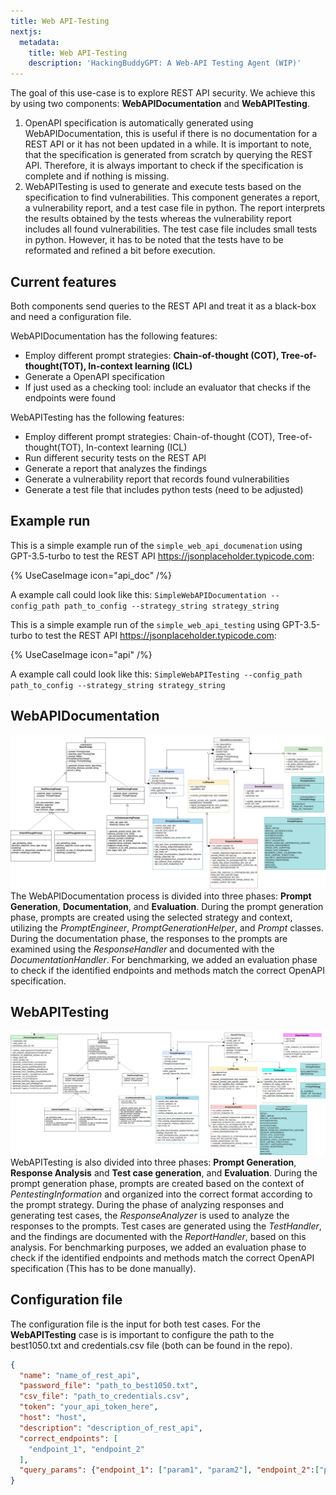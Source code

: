 ```yaml
---
title: Web API-Testing
nextjs:
  metadata:
    title: Web API-Testing
    description: 'HackingBuddyGPT: A Web-API Testing Agent (WIP)'
---
```


The goal of this use-case is to explore REST API security. We achieve this by using two components: **WebAPIDocumentation** and **WebAPITesting**. 
1. OpenAPI specification is automatically generated using WebAPIDocumentation, this is useful if there is no documentation for a REST API or it has not been updated in a while. It is important to note, that the specification is generated from scratch by querying the REST API. Therefore, it is always important to check if the specification is complete and if nothing is missing.
2. WebAPITesting is used to generate and execute tests based on the specification to find vulnerabilities. This component generates a report, a vulnerability report, and a test case file in python. The report interprets the results obtained by the tests whereas the vulnerability report includes all found vulnerabilities. The test case file includes small tests in python. However, it has to be noted that the tests have to be reformated and refined a bit before execution.


## Current features
Both components send queries to the REST API and treat it as a black-box and need a configuration file.

WebAPIDocumentation has the following features:

- Employ different prompt strategies: **Chain-of-thought (COT), Tree-of-thought(TOT), In-context learning (ICL)**
- Generate a OpenAPI specification
- If just used as a checking tool: include an evaluator that checks if the endpoints were found

WebAPITesting has the following features:

- Employ different prompt strategies: Chain-of-thought (COT), Tree-of-thought(TOT), In-context learning (ICL)
- Run different security tests on the REST API
- Generate a report that analyzes the findings
- Generate a vulnerability report that records found vulnerabilities
- Generate a test file that includes python tests (need to be adjusted)

## Example run
This is a simple example run of the `simple_web_api_documenation` using GPT-3.5-turbo to test the REST API https://jsonplaceholder.typicode.com:

{% UseCaseImage icon="api_doc" /%}

 A example call could look like this: `SimpleWebAPIDocumentation --config_path path_to_config --strategy_string strategy_string`


This is a simple example run of the `simple_web_api_testing` using GPT-3.5-turbo to test the REST API https://jsonplaceholder.typicode.com:

{% UseCaseImage icon="api" /%}

A example call could look like this: `SimpleWebAPITesting --config_path path_to_config --strategy_string strategy_string`


## WebAPIDocumentation 
![Webdoc_class_diagram.png](../../../../images/usecases/Webdoc_class_diagram.png)
The WebAPIDocumentation process is divided into three phases: **Prompt Generation**, **Documentation**, and **Evaluation**. During the prompt generation phase, prompts are created using the selected strategy and context, utilizing the _PromptEngineer_, _PromptGenerationHelper_, and _Prompt_ classes. During the documentation phase, the responses to the prompts are examined using the _ResponseHandler_ and documented with the _DocumentationHandler_. For benchmarking, we added an evaluation phase to check if the identified endpoints and methods match the correct OpenAPI specification.

## WebAPITesting
![Webtest_class_diagram.png](../../../../images/usecases/Webtest_class_diagram.png)
WebAPITesting is also divided into three phases: **Prompt Generation**, **Response Analysis** and **Test case generation**, and **Evaluation**. During the prompt generation phase, prompts are created based on the context of _PentestingInformation_ and organized into the correct format according to the prompt strategy. During the phase of analyzing responses and generating test cases, the _ResponseAnalyzer_ is used to analyze the responses to the prompts. Test cases are generated using the _TestHandler_, and the findings are documented with the _ReportHandler_, based on this analysis. For benchmarking purposes, we added an evaluation phase to check if the identified endpoints and methods match the correct OpenAPI specification (This has to be done manually). 

## Configuration file
The configuration file is the input for both test cases. For the **WebAPITesting** case is is important to configure the path to the best1050.txt and credentials.csv file (both can be found in the repo).
```json 
{
  "name": "name_of_rest_api",
  "password_file": "path_to_best1050.txt",
  "csv_file": "path_to_credentials.csv", 
  "token": "your_api_token_here",
  "host": "host",
  "description": "description_of_rest_api",
  "correct_endpoints": [
    "endpoint_1", "endpoint_2"
  ],
  "query_params": {"endpoint_1": ["param1", "param2"], "endpoint_2":["param3", "param4"]}
}
```
